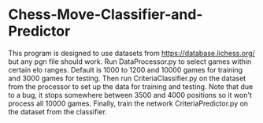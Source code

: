 # Chess-Move-Classifier-and-Predictor

This program is designed to use datasets from https://database.lichess.org/ but any pgn file should work. Run DataProcessor.py to select games within certain elo ranges. Default is 1000 to 1200 and 10000 games for training and 3000 games for testing. Then run CriteriaClassifier.py on the dataset from the processor to set up the data for training and testing. Note that due to a bug, it stops somewhere between 3500 and 4000 positions so it won't process all 10000 games. Finally, train the network CriteriaPredictor.py on the dataset from the classifier.
